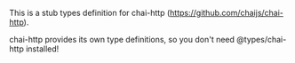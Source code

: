 This is a stub types definition for chai-http (https://github.com/chaijs/chai-http).

chai-http provides its own type definitions, so you don't need @types/chai-http installed!
